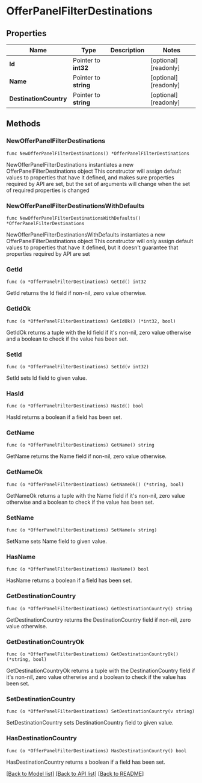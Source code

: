 # OfferPanelFilterDestinations

## Properties

Name | Type | Description | Notes
------------ | ------------- | ------------- | -------------
**Id** | Pointer to **int32** |  | [optional] [readonly] 
**Name** | Pointer to **string** |  | [optional] [readonly] 
**DestinationCountry** | Pointer to **string** |  | [optional] [readonly] 

## Methods

### NewOfferPanelFilterDestinations

`func NewOfferPanelFilterDestinations() *OfferPanelFilterDestinations`

NewOfferPanelFilterDestinations instantiates a new OfferPanelFilterDestinations object
This constructor will assign default values to properties that have it defined,
and makes sure properties required by API are set, but the set of arguments
will change when the set of required properties is changed

### NewOfferPanelFilterDestinationsWithDefaults

`func NewOfferPanelFilterDestinationsWithDefaults() *OfferPanelFilterDestinations`

NewOfferPanelFilterDestinationsWithDefaults instantiates a new OfferPanelFilterDestinations object
This constructor will only assign default values to properties that have it defined,
but it doesn't guarantee that properties required by API are set

### GetId

`func (o *OfferPanelFilterDestinations) GetId() int32`

GetId returns the Id field if non-nil, zero value otherwise.

### GetIdOk

`func (o *OfferPanelFilterDestinations) GetIdOk() (*int32, bool)`

GetIdOk returns a tuple with the Id field if it's non-nil, zero value otherwise
and a boolean to check if the value has been set.

### SetId

`func (o *OfferPanelFilterDestinations) SetId(v int32)`

SetId sets Id field to given value.

### HasId

`func (o *OfferPanelFilterDestinations) HasId() bool`

HasId returns a boolean if a field has been set.

### GetName

`func (o *OfferPanelFilterDestinations) GetName() string`

GetName returns the Name field if non-nil, zero value otherwise.

### GetNameOk

`func (o *OfferPanelFilterDestinations) GetNameOk() (*string, bool)`

GetNameOk returns a tuple with the Name field if it's non-nil, zero value otherwise
and a boolean to check if the value has been set.

### SetName

`func (o *OfferPanelFilterDestinations) SetName(v string)`

SetName sets Name field to given value.

### HasName

`func (o *OfferPanelFilterDestinations) HasName() bool`

HasName returns a boolean if a field has been set.

### GetDestinationCountry

`func (o *OfferPanelFilterDestinations) GetDestinationCountry() string`

GetDestinationCountry returns the DestinationCountry field if non-nil, zero value otherwise.

### GetDestinationCountryOk

`func (o *OfferPanelFilterDestinations) GetDestinationCountryOk() (*string, bool)`

GetDestinationCountryOk returns a tuple with the DestinationCountry field if it's non-nil, zero value otherwise
and a boolean to check if the value has been set.

### SetDestinationCountry

`func (o *OfferPanelFilterDestinations) SetDestinationCountry(v string)`

SetDestinationCountry sets DestinationCountry field to given value.

### HasDestinationCountry

`func (o *OfferPanelFilterDestinations) HasDestinationCountry() bool`

HasDestinationCountry returns a boolean if a field has been set.


[[Back to Model list]](../README.md#documentation-for-models) [[Back to API list]](../README.md#documentation-for-api-endpoints) [[Back to README]](../README.md)


